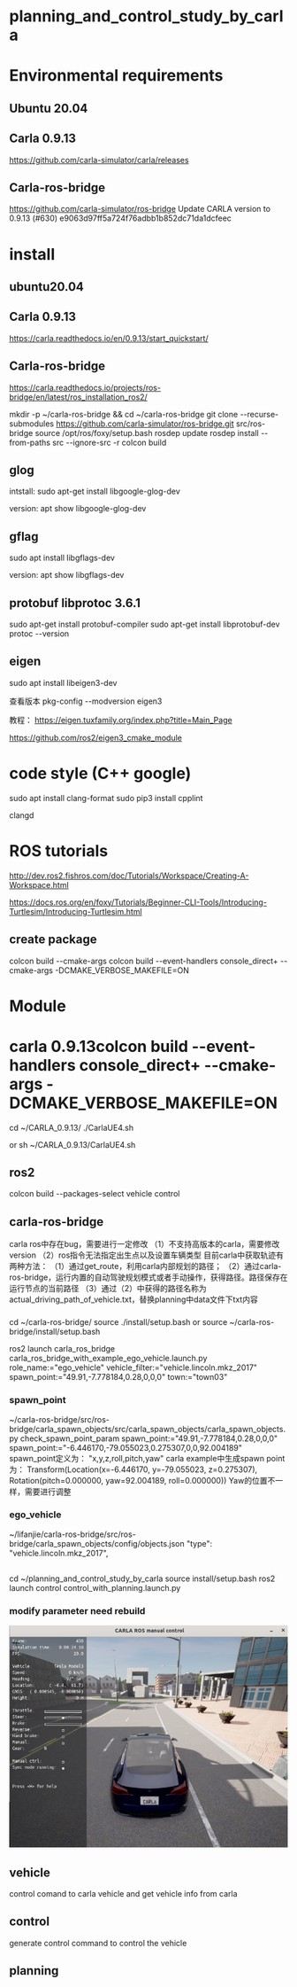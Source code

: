 # planning_and_control_study_by_carla
# Environmental requirements
## Ubuntu 20.04

## Carla 0.9.13
https://github.com/carla-simulator/carla/releases

## Carla-ros-bridge 
https://github.com/carla-simulator/ros-bridge
Update CARLA version to 0.9.13 (#630) e9063d97ff5a724f76adbb1b852dc71da1dcfeec

# install
## ubuntu20.04

## Carla 0.9.13
https://carla.readthedocs.io/en/0.9.13/start_quickstart/

## Carla-ros-bridge
https://carla.readthedocs.io/projects/ros-bridge/en/latest/ros_installation_ros2/

mkdir -p ~/carla-ros-bridge && cd ~/carla-ros-bridge
git clone --recurse-submodules https://github.com/carla-simulator/ros-bridge.git src/ros-bridge
source /opt/ros/foxy/setup.bash
rosdep update
rosdep install --from-paths src --ignore-src -r
colcon build

## glog
intstall:
sudo apt-get install libgoogle-glog-dev

version:
 apt show libgoogle-glog-dev


## gflag
sudo apt install libgflags-dev

version:
apt show libgflags-dev

## protobuf libprotoc 3.6.1
sudo apt-get install protobuf-compiler
sudo apt-get install libprotobuf-dev
protoc --version

## eigen
sudo apt install libeigen3-dev

查看版本
pkg-config --modversion eigen3

教程：
https://eigen.tuxfamily.org/index.php?title=Main_Page

https://github.com/ros2/eigen3_cmake_module

# code style (C++ google)
sudo apt install clang-format
sudo pip3 install cpplint

clangd

# ROS tutorials
http://dev.ros2.fishros.com/doc/Tutorials/Workspace/Creating-A-Workspace.html

https://docs.ros.org/en/foxy/Tutorials/Beginner-CLI-Tools/Introducing-Turtlesim/Introducing-Turtlesim.html

## create package
colcon build  --cmake-args
colcon build --event-handlers console_direct+ --cmake-args -DCMAKE_VERBOSE_MAKEFILE=ON

# Module
# carla 0.9.13colcon build --event-handlers console_direct+ --cmake-args -DCMAKE_VERBOSE_MAKEFILE=ON

cd ~/CARLA_0.9.13/
./CarlaUE4.sh

or
sh ~/CARLA_0.9.13/CarlaUE4.sh

## ros2
colcon build --packages-select vehicle control

## carla-ros-bridge
carla ros中存在bug，需要进行一定修改
（1）不支持高版本的carla，需要修改version
（2）ros指令无法指定出生点以及设置车辆类型
目前carla中获取轨迹有两种方法：
（1）通过get_route，利用carla内部规划的路径；
（2）通过carla-ros-bridge，运行内置的自动驾驶规划模式或者手动操作，获得路径。路径保存在运行节点的当前路径
（3）通过（2）中获得的路径名称为actual_driving_path_of_vehicle.txt，替换planning中data文件下txt内容

###
cd ~/carla-ros-bridge/
source ./install/setup.bash
or
source ~/carla-ros-bridge/install/setup.bash


ros2 launch carla_ros_bridge carla_ros_bridge_with_example_ego_vehicle.launch.py role_name:="ego_vehicle" vehicle_filter:="vehicle.lincoln.mkz_2017" spawn_point:="49.91,-7.778184,0.28,0,0,0"  town:="town03"


### spawn_point
~/carla-ros-bridge/src/ros-bridge/carla_spawn_objects/src/carla_spawn_objects/carla_spawn_objects.py
check_spawn_point_param
spawn_point:="49.91,-7.778184,0.28,0,0,0"
spawn_point:="-6.446170,-79.055023,0.275307,0,0,92.004189"
spawn_point定义为：
"x,y,z,roll,pitch,yaw"
carla example中生成spawn point为：
Transform(Location(x=-6.446170, y=-79.055023, z=0.275307), Rotation(pitch=0.000000, yaw=92.004189, roll=0.000000))
Yaw的位置不一样，需要进行调整

### ego_vehicle
~/lifanjie/carla-ros-bridge/src/ros-bridge/carla_spawn_objects/config/objects.json
"type": "vehicle.lincoln.mkz_2017",



##
cd ~/planning_and_control_study_by_carla 
source install/setup.bash
ros2 launch control control_with_planning.launch.py 

### modify parameter need rebuild 

![alt text](image.png)

## vehicle 
control comand to carla vehicle and get vehicle info from carla

## control
generate control command to control the vehicle

## planning




